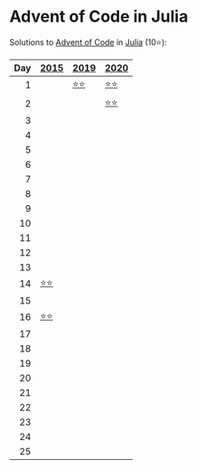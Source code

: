 # Advent of Code in Julia

Solutions to [Advent of Code](https://adventofcode.com/) in [Julia](https://julialang.org/) (10⭐):

|   Day | [2015](2015)                      | [2019](2019)                                       | [2020](2020)                        |
|------:|:----------------------------------|:---------------------------------------------------|:------------------------------------|
|     1 |                                   | [⭐⭐](2019/01_the_tyranny_of_the_rocket_equation) | [⭐⭐](2020/01_report_repair)       |
|     2 |                                   |                                                    | [⭐⭐](2020/02_password_philosophy) |
|     3 |                                   |                                                    |                                     |
|     4 |                                   |                                                    |                                     |
|     5 |                                   |                                                    |                                     |
|     6 |                                   |                                                    |                                     |
|     7 |                                   |                                                    |                                     |
|     8 |                                   |                                                    |                                     |
|     9 |                                   |                                                    |                                     |
|    10 |                                   |                                                    |                                     |
|    11 |                                   |                                                    |                                     |
|    12 |                                   |                                                    |                                     |
|    13 |                                   |                                                    |                                     |
|    14 | [⭐⭐](2015/14_reindeer_olympics) |                                                    |                                     |
|    15 |                                   |                                                    |                                     |
|    16 | [⭐⭐](2015/16_aunt_sue)          |                                                    |                                     |
|    17 |                                   |                                                    |                                     |
|    18 |                                   |                                                    |                                     |
|    19 |                                   |                                                    |                                     |
|    20 |                                   |                                                    |                                     |
|    21 |                                   |                                                    |                                     |
|    22 |                                   |                                                    |                                     |
|    23 |                                   |                                                    |                                     |
|    24 |                                   |                                                    |                                     |
|    25 |                                   |                                                    |                                     |

